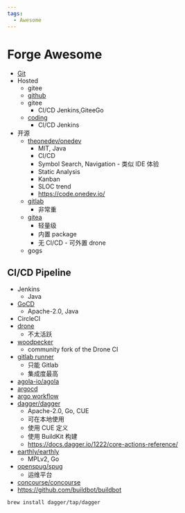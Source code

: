 ```yaml
---
tags:
  - Awesome
---
```


# Forge Awesome

- [Git](./git/README.md)
- Hosted
  - gitee
  - [github](./github.md)
  - gitee
    - CI/CD Jenkins,GiteeGo
  - [coding](./coding.md)
    - CI/CD Jenkins
- 开源
  - [theonedev/onedev](./onedev.md)
    - MIT, Java
    - CI/CD
    - Symbol Search, Navigation - 类似 IDE 体验
    - Static Analysis
    - Kanban
    - SLOC trend
    - https://code.onedev.io/
  - [gitlab](./gitlab/README.md)
    - 非常重
  - [gitea](./gitea.md)
    - 轻量级
    - 内置 package
    - 无 CI/CD - 可外置 drone
  - gogs

## CI/CD Pipeline

- Jenkins
  - Java
- [GoCD](https://github.com/gocd/gocd)
  -  Apache-2.0, Java
- CircleCI
- [drone](./drone/README.md)
  - 不太活跃
- [woodpecker](./woodpecker/README.md)
  - community fork of the Drone CI
- [gitlab runner](./gitlab/gitlab-runner.md)
  - 只能 Gitlab
  - 集成度最高
- [agola-io/agola](https://github.com/agola-io/agola)
- [argocd](../../devops/kubernetes/app/argocd.md)
- [argo workflow](../../devops/kubernetes/app/argo-workflow.md)
- [dagger/dagger](https://github.com/dagger/dagger)
  - Apache-2.0, Go, CUE
  - 可在本地使用
  - 使用 CUE 定义
  - 使用 BuildKit 构建
  - https://docs.dagger.io/1222/core-actions-reference/
- [earthly/earthly](https://github.com/earthly/earthly)
  - MPLv2, Go
- [openspug/spug](https://github.com/openspug/spug)
  - 运维平台
- [concourse/concourse](https://github.com/concourse/concourse)
- https://github.com/buildbot/buildbot
```bash
brew install dagger/tap/dagger
```
